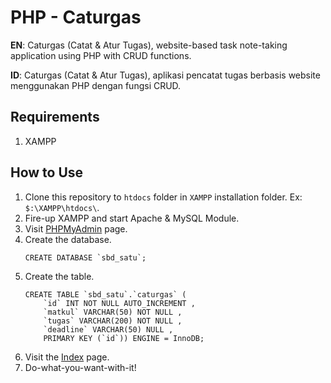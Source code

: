 # PHP - Caturgas
**EN**: Caturgas (Catat & Atur Tugas), website-based task note-taking application using PHP with CRUD functions.

**ID**: Caturgas (Catat & Atur Tugas), aplikasi pencatat tugas berbasis website menggunakan PHP dengan fungsi CRUD.

## Requirements
1. XAMPP

## How to Use
1. Clone this repository to `htdocs` folder in `XAMPP` installation folder. Ex: `$:\XAMPP\htdocs\`.
2. Fire-up XAMPP and start Apache & MySQL Module.
3. Visit [PHPMyAdmin](http://127.0.0.1/phpmyadmin) page.
4. Create the database.
   ```
   CREATE DATABASE `sbd_satu`;
   ```
5. Create the table. 
   ```
   CREATE TABLE `sbd_satu`.`caturgas` ( 
       `id` INT NOT NULL AUTO_INCREMENT , 
       `matkul` VARCHAR(50) NOT NULL , 
       `tugas` VARCHAR(200) NOT NULL , 
       `deadline` VARCHAR(50) NULL , 
       PRIMARY KEY (`id`)) ENGINE = InnoDB; 
   ```
6. Visit the [Index](http://127.0.0.1/php-caturgas/index.php) page.
7. Do-what-you-want-with-it!
